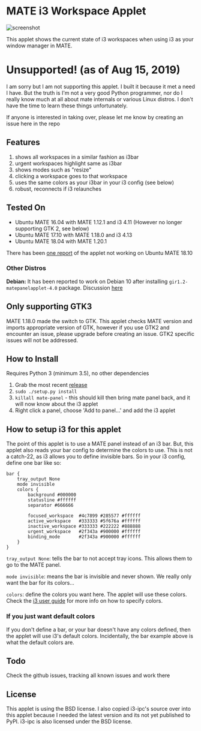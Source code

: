 # MATE i3 Workspace Applet

![screenshot](https://raw.github.com/city41/mate-i3-applet/master/screenshot.png)

This applet shows the current state of i3 workspaces when using i3 as your window manager in MATE.

# Unsupported! (as of Aug 15, 2019)

I am sorry but I am not supporting this applet. I built it because it met a need I have. But the truth is I'm not a very good Python programmer, nor do I really know much at all about mate internals or various Linux distros. I don't have the time to learn these things unfortunately.

If anyone is interested in taking over, please let me know by creating an issue here in the repo

## Features
1. shows all workspaces in a similar fashion as i3bar
2. urgent workspaces highlight same as i3bar
3. shows modes such as "resize"
4. clicking a workspace goes to that workspace
5. uses the same colors as your i3bar in your i3 config (see below)
6. robust, reconnects if i3 relaunches

## Tested On

* Ubuntu MATE 16.04 with MATE 1.12.1 and i3 4.11 (However no longer supporting GTK 2, see below)
* Ubuntu MATE 17.10 with MATE 1.18.0 and i3 4.13
* Ubuntu MATE 18.04 with MATE 1.20.1

There has been [one report](https://github.com/city41/mate-i3-applet/issues/11#issuecomment-431692546) of the applet not working on Ubuntu MATE 18.10

### Other Distros

**Debian:** It has been reported to work on Debian 10 after installing `gir1.2-matepanelapplet-4.0` package. Discussion [here](https://github.com/city41/mate-i3-applet/issues/23)

## Only supporting GTK3

MATE 1.18.0 made the switch to GTK. This applet checks MATE version and imports appropriate version of GTK,
however if you use GTK2 and encounter an issue, please upgrade before creating an issue. GTK2 specific issues
will not be addressed.

## How to Install

Requires Python 3 (minimum 3.5), no other dependencies

1. Grab the most recent [release](https://github.com/city41/mate-i3-applet/releases)
2. `sudo ./setup.py install`
3. `killall mate-panel` - this should kill then bring mate panel back, and it will now know about the i3 applet
4. Right click a panel, choose 'Add to panel...' and add the i3 applet

## How to setup i3 for this applet

The point of this applet is to use a MATE panel instead of an i3 bar. But, this applet also reads your bar config to determine the colors to use. This is not a catch-22, as i3 allows you to define invisible bars. So in your i3 config, define one bar like so:

```
bar {
    tray_output None
    mode invisible
    colors {
        background #000000
        statusline #ffffff
        separator #666666

        focused_workspace  #4c7899 #285577 #ffffff
        active_workspace   #333333 #5f676a #ffffff
        inactive_workspace #333333 #222222 #888888
        urgent_workspace   #2f343a #900000 #ffffff
        binding_mode       #2f343a #900000 #ffffff
    }
}
```

`tray_output None`: tells the bar to not accept tray icons. This allows them to go to the MATE panel.

`mode invisible`: means the bar is invisible and never shown. We really only want the bar for its colors...

`colors`: define the colors you want here. The applet will use these colors. Check the [i3 user guide](https://i3wm.org/docs/userguide.html#_colors) for more info on how to specify colors.

### If you just want default colors

If you don't define a bar, or your bar doesn't have any colors defined, then the applet will use i3's default colors. Incidentally, the bar example above is what the default colors are.

## Todo

Check the github issues, tracking all known issues and work there

## License

This applet is using the BSD license. I also copied i3-ipc's source over into this applet because I needed the latest version and its not yet published to PyPI. i3-ipc is also licensed under the BSD license.

